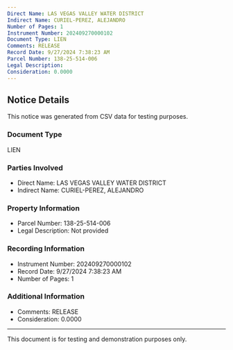 ```yaml
---
Direct Name: LAS VEGAS VALLEY WATER DISTRICT
Indirect Name: CURIEL-PEREZ, ALEJANDRO
Number of Pages: 1
Instrument Number: 202409270000102
Document Type: LIEN
Comments: RELEASE
Record Date: 9/27/2024 7:38:23 AM
Parcel Number: 138-25-514-006
Legal Description: 
Consideration: 0.0000
---
```


## Notice Details

This notice was generated from CSV data for testing purposes.

### Document Type
LIEN

### Parties Involved
- Direct Name: LAS VEGAS VALLEY WATER DISTRICT
- Indirect Name: CURIEL-PEREZ, ALEJANDRO

### Property Information
- Parcel Number: 138-25-514-006
- Legal Description: Not provided

### Recording Information
- Instrument Number: 202409270000102
- Record Date: 9/27/2024 7:38:23 AM
- Number of Pages: 1

### Additional Information
- Comments: RELEASE
- Consideration: 0.0000

---

This document is for testing and demonstration purposes only.
